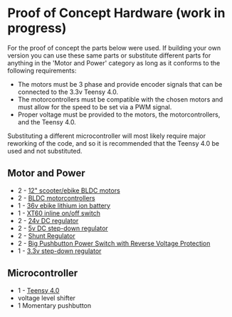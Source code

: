# Proof of Concept Hardware (work in progress)
<p>For the proof of concept the parts below were used. If building your own version you can use
  these same parts or substitute different parts for anything in the 'Motor and Power' category
  as long as it conforms to the following requirements:</p>
  
  - The motors must be 3 phase and provide encoder signals that can be connected to the 3.3v
    Teensy 4.0.
  - The motorcontrollers must be compatible with the chosen motors and must allow for the
    speed to be set via a PWM signal.
  - Proper voltage must be provided to the motors, the motorcontrollers, and the Teensy 4.0.

<p>Substituting a different microcontroller will most likely require major reworking of the code,
  and so it is recommended that the Teensy 4.0 be used and not substituted.</p>

## Motor and Power
  - 2 - [12" scooter/ebike BLDC motors](https://www.amazon.com/dp/B08ZXYND7G)
  - 2 - [BLDC motorcontrollers](https://www.amazon.com/RioRand-6-60V-Brushless-Electric-Controller/dp/B087M2378D)
  - 1 - [36v ebike lithium ion battery](https://www.amazon.com/dp/B08FWRZYJ3)
  - 1 - [XT60 inline on/off switch](https://www.amazon.com/dp/B0993C65H5)
  - 2 - [24v DC regulator](https://www.amazon.com/dp/B06Y5JVHX8)
  - 2 - [5v DC step-down regulator](https://www.amazon.com/dp/B00J3MHRNO)
  - 2 - [Shunt Regulator](https://www.pololu.com/product/3779)
  - 2 - [Big Pushbutton Power Switch with Reverse Voltage Protection](https://www.pololu.com/product/2813)
  - 1 - [3.3v step-down regulator](https://www.pololu.com/product/2122)

## Microcontroller
  - 1 - [Teensy 4.0](https://www.pjrc.com/store/teensy40.html)
  - voltage level shifter
  - 1 Momentary pushbutton
